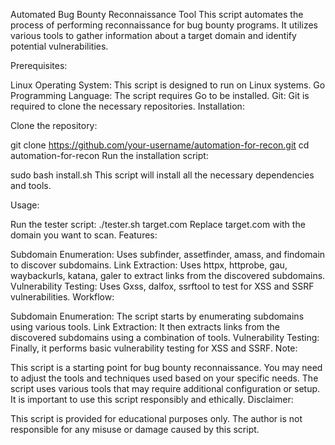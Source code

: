 Automated Bug Bounty Reconnaissance Tool
This script automates the process of performing reconnaissance for bug bounty programs. It utilizes various tools to gather information about a target domain and identify potential vulnerabilities.

Prerequisites:

Linux Operating System: This script is designed to run on Linux systems.
Go Programming Language: The script requires Go to be installed.
Git: Git is required to clone the necessary repositories.
Installation:

Clone the repository:

git clone https://github.com/your-username/automation-for-recon.git
cd automation-for-recon
Run the installation script:

sudo bash install.sh
This script will install all the necessary dependencies and tools.

Usage:

Run the tester script:
./tester.sh target.com
Replace target.com with the domain you want to scan.
Features:

Subdomain Enumeration:
Uses subfinder, assetfinder, amass, and findomain to discover subdomains.
Link Extraction:
Uses httpx, httprobe, gau, waybackurls, katana, galer to extract links from the discovered subdomains.
Vulnerability Testing:
Uses Gxss, dalfox, ssrftool to test for XSS and SSRF vulnerabilities.
Workflow:

Subdomain Enumeration: The script starts by enumerating subdomains using various tools.
Link Extraction: It then extracts links from the discovered subdomains using a combination of tools.
Vulnerability Testing: Finally, it performs basic vulnerability testing for XSS and SSRF.
Note:

This script is a starting point for bug bounty reconnaissance. You may need to adjust the tools and techniques used based on your specific needs.
The script uses various tools that may require additional configuration or setup.
It is important to use this script responsibly and ethically.
Disclaimer:

This script is provided for educational purposes only. The author is not responsible for any misuse or damage caused by this script.